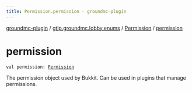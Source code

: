 ```yaml
---
title: Permission.permission - groundmc-plugin
---
```


[groundmc-plugin](../../index.html) / [gtlp.groundmc.lobby.enums](../index.html) / [Permission](index.html) / [permission](.)

# permission

`val permission: `[`Permission`](https://hub.spigotmc.org/javadocs/spigot/org/bukkit/permissions/Permission.html)

The permission object used by Bukkit.
Can be used in plugins that manage permissions.

